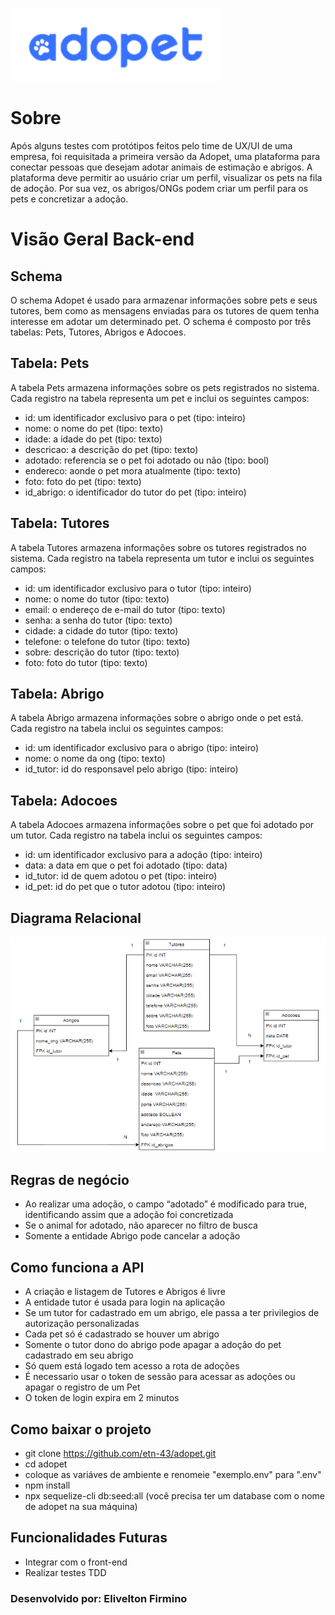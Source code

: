 



![diagrama adopet](/img/adopet-logo.png)

# Sobre 
Após alguns testes com protótipos feitos pelo time de UX/UI de uma empresa, foi requisitada a primeira versão da Adopet, uma plataforma para conectar pessoas que desejam adotar animais de estimação e abrigos. A plataforma deve permitir ao usuário criar um perfil, visualizar os pets na fila de adoção. Por sua vez, os abrigos/ONGs podem criar um perfil para os pets e concretizar a adoção.

# Visão Geral Back-end

## Schema
O schema Adopet é usado para armazenar informações sobre pets e seus tutores, bem como as mensagens enviadas para os tutores de quem tenha interesse em adotar um determinado pet. O schema é composto por três tabelas: Pets, Tutores, Abrigos e Adocoes.

## Tabela: Pets
A tabela Pets armazena informações sobre os pets registrados no sistema. Cada registro na tabela representa um pet e inclui os seguintes campos:

-  id: um identificador exclusivo para o pet (tipo: inteiro)<br>
-  nome: o nome do pet (tipo: texto)<br>
-  idade: a idade do pet (tipo: texto)<br>
-  descricao: a descrição do pet (tipo: texto)<br>
- adotado: referencia se o pet foi adotado ou não (tipo: bool) </br> 
-  endereco: aonde o pet mora atualmente (tipo: texto)<br>
-  foto: foto do pet (tipo: texto)<br>
-  id_abrigo: o identificador do tutor do pet (tipo: inteiro)

## Tabela: Tutores
A tabela Tutores armazena informações sobre os tutores registrados no sistema. Cada registro na tabela representa um tutor e inclui os seguintes campos:

- id: um identificador exclusivo para o tutor (tipo: inteiro)<br>
- nome: o nome do tutor (tipo: texto)<br>
- email: o endereço de e-mail do tutor (tipo: texto)<br>
- senha: a senha do tutor (tipo: texto)
- cidade: a cidade do tutor (tipo: texto)<br>
- telefone: o telefone do tutor (tipo: texto)<br>
- sobre: descrição do tutor (tipo: texto)<br>
- foto: foto do tutor (tipo: texto)<br>

## Tabela: Abrigo 
A tabela Abrigo armazena informações sobre o abrigo onde o pet está. Cada registro na tabela inclui os seguintes campos:

- id: um identificador exclusivo para o abrigo (tipo: inteiro)<br>
- nome: o nome da ong (tipo: texto)<br>
- id_tutor: id do responsavel pelo abrigo (tipo: inteiro)<br>

## Tabela: Adocoes 
A tabela Adocoes armazena informações sobre o pet que foi adotado por um tutor. Cada registro na tabela inclui os seguintes campos:

- id: um identificador exclusivo para a adoção (tipo: inteiro)<br>
- data: a data em que o pet foi adotado (tipo: data)<br>
- id_tutor: id de quem adotou o pet (tipo: inteiro)<br>
- id_pet: id do pet que o tutor adotou (tipo: inteiro)<br>

## Diagrama Relacional
![diagrama adopet](/img/diagrama.png)

## Regras de negócio
- Ao realizar uma adoção, o campo “adotado” é modificado para true, identificando assim que a adoção foi concretizada
- Se o animal for adotado, não aparecer no filtro de busca
- Somente a entidade Abrigo pode cancelar a adoção

## Como funciona a API
- A criação e listagem de Tutores e Abrigos é livre
- A entidade tutor é usada para login na aplicação
- Se um tutor for cadastrado em um abrigo, ele passa a ter privilegios de autorização personalizadas
- Cada pet só é cadastrado se houver um abrigo
- Somente o tutor dono do abrigo pode apagar a adoção do pet cadastrado em seu abrigo
- Só quem está logado tem acesso a rota de adoções
- É necessario usar o token de sessão para acessar as adoções ou apagar o registro de um Pet
- O token de login expira em 2 minutos

## Como baixar o projeto
- git clone https://github.com/etn-43/adopet.git
- cd adopet
- coloque as variáves de ambiente e renomeie "exemplo.env" para ".env"
- npm install
- npx sequelize-cli db:seed:all (você precisa ter um database com o nome de adopet na sua máquina)

## Funcionalidades Futuras
- Integrar com o front-end
- Realizar testes TDD

### Desenvolvido por: Elivelton Firmino